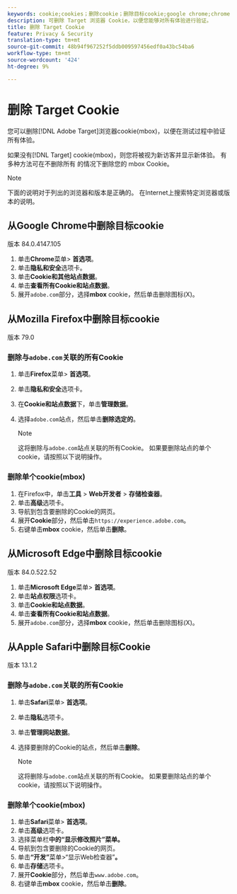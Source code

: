 ```yaml
---
keywords: cookie;cookies；删除cookie；删除目标cookie;google chrome;chrome;mozilla firefox;firefox;microsoft edge;safari
description: 可删除 Target 浏览器 Cookie，以便您能够对所有体验进行验证。
title: 删除 Target Cookie
feature: Privacy & Security
translation-type: tm+mt
source-git-commit: 48b94f967252f5ddb009597456edf0a43bc54ba6
workflow-type: tm+mt
source-wordcount: '424'
ht-degree: 9%

---
```



# 删除 Target Cookie

您可以删除[!DNL Adobe Target]浏览器cookie(mbox)，以便在测试过程中验证所有体验。

如果没有[!DNL Target] cookie(mbox)，则您将被视为新访客并显示新体验。 有多种方法可在不删除所有 的情况下删除您的 mbox Cookie。

>[!NOTE]
>
>下面的说明对于列出的浏览器和版本是正确的。 在Internet上搜索特定浏览器或版本的说明。

## 从Google Chrome中删除目标cookie

版本 84.0.4147.105

1. 单击&#x200B;**Chrome**&#x200B;菜单> **首选项**。
1. 单击&#x200B;**隐私和安全**&#x200B;选项卡。
1. 单击&#x200B;**Cookie和其他站点数据**。
1. 单击&#x200B;**查看所有Cookie和站点数据**。
1. 展开`adobe.com`部分，选择&#x200B;**mbox** cookie，然后单击删除图标(X)。

## 从Mozilla Firefox中删除目标cookie

版本 79.0

### 删除与`adobe.com`关联的所有Cookie

1. 单击&#x200B;**Firefox**&#x200B;菜单> **首选项**。
1. 单击&#x200B;**隐私和安全**&#x200B;选项卡。
1. 在&#x200B;**Cookie和站点数据**&#x200B;下，单击&#x200B;**管理数据**。
1. 选择`adobe.com`站点，然后单击&#x200B;**删除选定的**。

   >[!NOTE]
   >
   >这将删除与`adobe.com`站点关联的所有Cookie。 如果要删除站点的单个cookie，请按照以下说明操作。

### 删除单个cookie(mbox)

1. 在Firefox中，单击&#x200B;**工具** > **Web开发者** > **存储检查器**。
1. 单击&#x200B;**高级**&#x200B;选项卡。
1. 导航到包含要删除的Cookie的网页。
1. 展开&#x200B;**Cookie**&#x200B;部分，然后单击`https://experience.adobe.com`。
1. 右键单击&#x200B;**mbox** cookie，然后单击&#x200B;**删除**。

## 从Microsoft Edge中删除目标cookie

版本 84.0.522.52

1. 单击&#x200B;**Microsoft Edge**&#x200B;菜单> **首选项**。
1. 单击&#x200B;**站点权限**&#x200B;选项卡。
1. 单击&#x200B;**Cookie和站点数据**。
1. 单击&#x200B;**查看所有Cookie和站点数据**。
1. 展开`adobe.com`部分，选择&#x200B;**mbox** cookie，然后单击删除图标(X)。

## 从Apple Safari中删除目标Cookie

版本 13.1.2

### 删除与`adobe.com`关联的所有Cookie

1. 单击&#x200B;**Safari**&#x200B;菜单> **首选项**。
1. 单击&#x200B;**隐私**&#x200B;选项卡。
1. 单击&#x200B;**管理网站数据**。
1. 选择要删除的Cookie的站点，然后单击&#x200B;**删除**。

   >[!NOTE]
   >
   >这将删除与`adobe.com`站点关联的所有Cookie。 如果要删除站点的单个cookie，请按照以下说明操作。

### 删除单个cookie(mbox)

1. 单击&#x200B;**Safari**&#x200B;菜单> **首选项**。
1. 单击&#x200B;**高级**&#x200B;选项卡。
1. 选择菜单栏&#x200B;**中的“显示修改照片”菜单。**
1. 导航到包含要删除的Cookie的网页。
1. 单击&#x200B;**“开发”**&#x200B;菜单>“显示Web检查器”**。**
1. 单击&#x200B;**存储**&#x200B;选项卡。
1. 展开&#x200B;**Cookie**&#x200B;部分，然后单击`www.adobe.com`。
1. 右键单击&#x200B;**mbox** cookie，然后单击&#x200B;**删除**。
